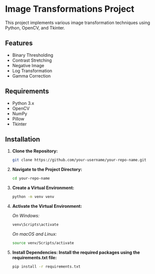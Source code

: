 # Image Transformations Project

This project implements various image transformation techniques using Python, OpenCV, and Tkinter.

## Features

- Binary Thresholding
- Contrast Stretching
- Negative Image
- Log Transformation
- Gamma Correction

## Requirements

- Python 3.x
- OpenCV
- NumPy
- Pillow
- Tkinter

## Installation

1. **Clone the Repository:**
   ```bash
   git clone https://github.com/your-username/your-repo-name.git

2. **Navigate to the Project Directory:**
   ```bash
   cd your-repo-name

3. **Create a Virtual Environment:**
   ```bash
   python -m venv venv

4. **Activate the Virtual Environment:**
   
   *On Windows:*
   ```bash
   venv\Scripts\activate
   ```

    *On macOS and Linux:*
   ```bash
   source venv/Scripts/activate

5. **Install Dependencies: Install the required packages using the requirements.txt file:**
   ```bash
   pip install -r requirements.txt
